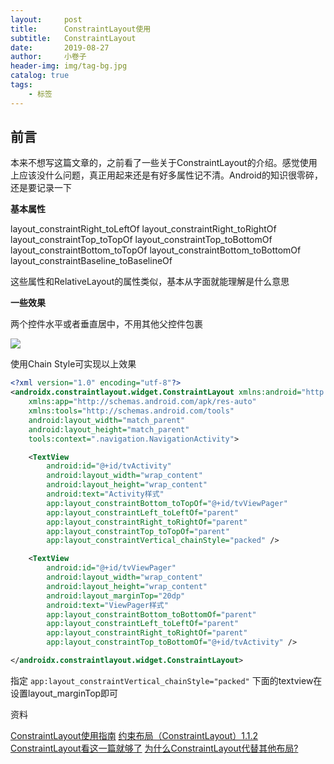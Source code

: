 ```yaml
---
layout:     post  
title:      ConstraintLayout使用 
subtitle:   ConstraintLayout
date:       2019-08-27
author:     小卷子
header-img: img/tag-bg.jpg
catalog: true
tags:
    - 标签
---
```


## 前言

本来不想写这篇文章的，之前看了一些关于ConstraintLayout的介绍。感觉使用上应该没什么问题，真正用起来还是有好多属性记不清。Android的知识很零碎，还是要记录一下



**基本属性**

layout_constraintRight_toLeftOf
layout_constraintRight_toRightOf
layout_constraintTop_toTopOf
layout_constraintTop_toBottomOf
layout_constraintBottom_toTopOf
layout_constraintBottom_toBottomOf
layout_constraintBaseline_toBaselineOf

这些属性和RelativeLayout的属性类似，基本从字面就能理解是什么意思









**一些效果**

两个控件水平或者垂直居中，不用其他父控件包裹

![](http://ww3.sinaimg.cn/large/006y8mN6ly1g6e2308qdoj309e0gnmwy.jpg)



使用Chain Style可实现以上效果

~~~xml
<?xml version="1.0" encoding="utf-8"?>
<androidx.constraintlayout.widget.ConstraintLayout xmlns:android="http://schemas.android.com/apk/res/android"
    xmlns:app="http://schemas.android.com/apk/res-auto"
    xmlns:tools="http://schemas.android.com/tools"
    android:layout_width="match_parent"
    android:layout_height="match_parent"
    tools:context=".navigation.NavigationActivity">

    <TextView
        android:id="@+id/tvActivity"
        android:layout_width="wrap_content"
        android:layout_height="wrap_content"
        android:text="Activity样式"
        app:layout_constraintBottom_toTopOf="@+id/tvViewPager"
        app:layout_constraintLeft_toLeftOf="parent"
        app:layout_constraintRight_toRightOf="parent"
        app:layout_constraintTop_toTopOf="parent"
        app:layout_constraintVertical_chainStyle="packed" />

    <TextView
        android:id="@+id/tvViewPager"
        android:layout_width="wrap_content"
        android:layout_height="wrap_content"
        android:layout_marginTop="20dp"
        android:text="ViewPager样式"
        app:layout_constraintBottom_toBottomOf="parent"
        app:layout_constraintLeft_toLeftOf="parent"
        app:layout_constraintRight_toRightOf="parent"
        app:layout_constraintTop_toBottomOf="@+id/tvActivity" />

</androidx.constraintlayout.widget.ConstraintLayout>
~~~

指定 `app:layout_constraintVertical_chainStyle="packed"` 下面的textview在设置layout_marginTop即可









资料

[ConstraintLayout使用指南](https://www.jianshu.com/p/958887ed4f5f)
[约束布局（ConstraintLayout）1.1.2](https://www.jianshu.com/p/4b23e789befb)
[ConstraintLayout看这一篇就够了](https://www.jianshu.com/p/17ec9bd6ca8a)
[为什么ConstraintLayout代替其他布局?](https://www.jianshu.com/p/32a0a6e0a98a)